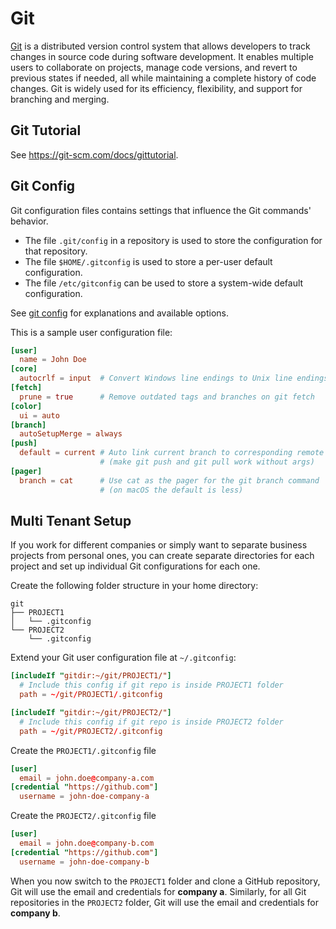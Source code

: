 # Git

[Git](https://git-scm.com/) is a distributed version control system that allows developers to track changes in source
code during software development. It enables multiple users to collaborate on projects, manage code versions, and revert
to previous states if needed, all while maintaining a complete history of code changes. Git is widely used for its
efficiency, flexibility, and support for branching and merging.

## Git Tutorial

See <https://git-scm.com/docs/gittutorial>.

## Git Config

Git configuration files contains settings that influence the Git commands' behavior.

* The file `.git/config` in a repository is used to store the configuration for that repository.
* The file `$HOME/.gitconfig` is used to store a per-user default configuration.
* The file `/etc/gitconfig` can be used to store a system-wide default configuration.

See [git config](https://git-scm.com/docs/git-config#_configuration_file) for explanations and available options.

This is a sample user configuration file:

```toml
[user]
  name = John Doe
[core]
  autocrlf = input  # Convert Windows line endings to Unix line endings
[fetch]
  prune = true      # Remove outdated tags and branches on git fetch
[color]
  ui = auto
[branch]
  autoSetupMerge = always
[push]
  default = current # Auto link current branch to corresponding remote branch
                    # (make git push and git pull work without args)
[pager]
  branch = cat      # Use cat as the pager for the git branch command
                    # (on macOS the default is less)
```

## Multi Tenant Setup

If you work for different companies or simply want to separate business projects from personal ones, you can create
separate directories for each project and set up individual Git configurations for each one.

Create the following folder structure in your home directory:

```text
git
├── PROJECT1
│   └── .gitconfig
└── PROJECT2
    └── .gitconfig
```

Extend your Git user configuration file at `~/.gitconfig`:

```toml
[includeIf "gitdir:~/git/PROJECT1/"]
  # Include this config if git repo is inside PROJECT1 folder
  path = ~/git/PROJECT1/.gitconfig

[includeIf "gitdir:~/git/PROJECT2/"]
  # Include this config if git repo is inside PROJECT2 folder
  path = ~/git/PROJECT2/.gitconfig
```

Create the `PROJECT1/.gitconfig` file

```toml
[user]
  email = john.doe@company-a.com
[credential "https://github.com"]
  username = john-doe-company-a
```

Create the `PROJECT2/.gitconfig` file

```toml
[user]
  email = john.doe@company-b.com
[credential "https://github.com"]
  username = john-doe-company-b
```

When you now switch to the `PROJECT1` folder and clone a GitHub repository, Git will use the email and credentials
for **company a**.
Similarly, for all Git repositories in the `PROJECT2` folder, Git will use the email and credentials for **company b**.
